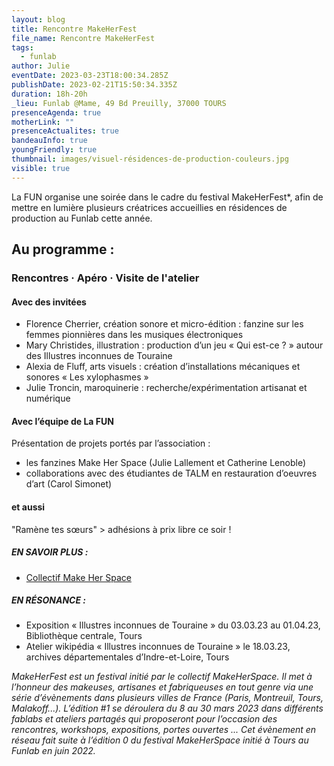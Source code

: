 ```yaml
---
layout: blog
title: Rencontre MakeHerFest
file_name: Rencontre MakeHerFest
tags:
  - funlab
author: Julie
eventDate: 2023-03-23T18:00:34.285Z
publishDate: 2023-02-21T15:50:34.335Z
duration: 18h-20h
_lieu: Funlab @Mame, 49 Bd Preuilly, 37000 TOURS
presenceAgenda: true
motherLink: ""
presenceActualites: true
bandeauInfo: true
youngFriendly: true
thumbnail: images/visuel-résidences-de-production-couleurs.jpg
visible: true
---
```

La FUN organise une soirée dans le cadre du festival MakeHerFest*, afin de mettre en lumière plusieurs créatrices accueillies en résidences de production au Funlab cette année.

## Au programme :

### Rencontres · Apéro · Visite de l'atelier  

#### Avec des invitées 
* Florence Cherrier, création sonore et micro-édition : fanzine sur les femmes pionnières dans les musiques électroniques
* Mary Christides, illustration : production d’un jeu « Qui est-ce ? » autour des Illustres inconnues de Touraine 
* Alexia de Fluff, arts visuels : création d’installations mécaniques et sonores « Les xylophasmes »
* Julie Troncin, maroquinerie : recherche/expérimentation artisanat et numérique

#### Avec l’équipe de La FUN 

Présentation de projets portés par l’association : 
* les fanzines Make Her Space (Julie Lallement et Catherine Lenoble)
* collaborations avec des étudiantes de TALM en restauration d’oeuvres d’art (Carol Simonet)

#### et aussi 
"Ramène tes sœurs" > adhésions à prix libre ce soir !

##### EN SAVOIR PLUS : 
* [Collectif Make Her Space](https://www.makeherspace.fr/)

##### EN RÉSONANCE : 
* Exposition « Illustres inconnues de Touraine » du 03.03.23 au 01.04.23, Bibliothèque centrale, Tours
* Atelier wikipédia « Illustres inconnues de Touraine » le 18.03.23, archives départementales d’Indre-et-Loire, Tours



*MakeHerFest est un festival initié par le collectif MakeHerSpace. Il met à l’honneur des makeuses, artisanes et fabriqueuses en tout genre via une série d’évènements dans plusieurs villes de France (Paris, Montreuil, Tours, Malakoff...). L’édition #1 se déroulera du 8 au 30 mars 2023 dans différents fablabs et ateliers partagés qui proposeront pour l’occasion des rencontres, workshops, expositions, portes ouvertes ... 
Cet évènement en réseau fait suite à l’édition 0 du festival MakeHerSpace initié à Tours au Funlab en juin 2022.*




